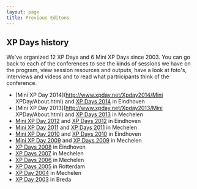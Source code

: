 ```yaml
---
layout: page
title: Previous Editons
---
```


## XP Days history

We've organized 12 XP Days and 6 Mini XP Days since 2003. You can go back to each of the conferences to see the kinds of sessions we have on the program, view session resources and outputs, have a look at foto's, interviews and videos and to read what partricipants think of the conference.

   * [Mini XP Day 2014](http://www.xpday.net/Xpday2014/Mini XPDay/About.html) and [XP Days 2014](http://www.xpday.net/Xpday2014/XPDays/About.html) in Eindhoven
   * [Mini XP Day 2013](http://www.xpday.net/Xpday2013/Mini XPDay/About.html) and [XP Days 2013](http://www.xpday.net/Xpday2013/XPDays/About.html) in Mechelen
   * [Mini XP Day  2012](http://www.xpday.net/Xpday2012/Mini%20XPDay/Program.html) and [XP Days 2012](http://www.xpday.net/Xpday2012/XPDay/Program.html) in Eindhoven
   * [Mini XP Day  2011](http://www.xpday.net/Xpday2011/Mini%20XPDay/Program.html) and [XP Days 2011](http://www.xpday.net/Xpday2011/XPDay/Program.html) in Mechelen
   * [Mini XP Day  2010](http://www.xpday.net/Xpday2010/Mini%20XPDay/Program.html) and [XP Days 2010](http://www.xpday.net/Xpday2010/Program.html) in Eindhoven
   * [Mini XP Day 2009](http://www.xpday.net/Xpday2009/Mini%20XPDay/Program.html) and <a href="http://www.xpday.net/Xpday2009/Program.html" target="_blank">XP&nbsp;Days&nbsp;2009</a> in Mechelen
   * <a href="http://www.xpday.net/Xpday2008/Program.html" target="_blank">XP&nbsp;Days&nbsp;2008</a> in Eindhoven
   * <a href="http://www.xpday.net/Xpday2007/Program.html" target="_blank">XP&nbsp;Days&nbsp;2007</a> in Mechelen
   * <a href="http://www.xpday.net/Xpday2006/Program.html" target="_blank">XP&nbsp;Days&nbsp;2006</a> in Mechelen
   * <a href="http://www.xpday.net/Xpday2005/Program.html" target="_blank">XP&nbsp;Days&nbsp;2005</a> in Rotterdam
   * <a href="http://www.xpday.net/Xpday2004/Program.html" target="_blank">XP&nbsp;Day&nbsp;2004</a> in Mechelen
   * <a href="http://www.xpday.net/Xpday2003/Program.html" target="_blank">XP&nbsp;Day&nbsp;2003</a> in Breda
